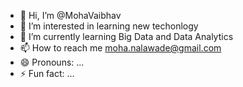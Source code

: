 - 👋 Hi, I’m @MohaVaibhav
- 👀 I’m interested in learning new techonlogy
- 🌱 I’m currently learning Big Data and Data Analytics
- 📫 How to reach me moha.nalawade@gmail.com
- 😄 Pronouns: ...
- ⚡ Fun fact: ...

<!---
MohaVaibhav/MohaVaibhav is a ✨ special ✨ repository because its `README.md` (this file) appears on your GitHub profile.
You can click the Preview link to take a look at your changes.
--->
